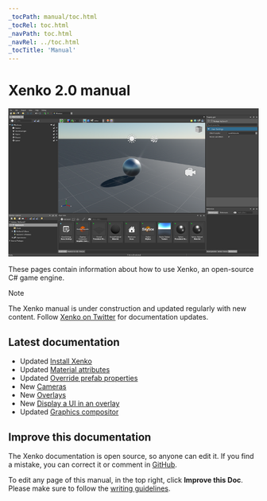 ```yaml
---
_tocPath: manual/toc.html
_tocRel: toc.html
_navPath: toc.html
_navRel: ../toc.html
_tocTitle: 'Manual'
---
```


# Xenko 2.0 manual

![Manual](get-started/media/get-started.jpg)

These pages contain information about how to use Xenko, an open-source C# game engine.

>[!Note]
>The Xenko manual is under construction and updated regularly with new content. Follow [Xenko on Twitter](https://twitter.com/xenko3d?lang=en) for documentation updates.

## Latest documentation

* <span class="label label-doc-highlight">Updated</span> [Install Xenko](get-started/install-xenko.md)
* <span class="label label-doc-highlight">Updated</span> [Material attributes](graphics/materials/material-attributes.md)
* <span class="label label-doc-highlight">Updated</span> [Override prefab properties](game-studio/override-prefab-properties.md)
* <span class="label label-doc-highlight">New</span> [Cameras](graphics/cameras.md)
* <span class="label label-doc-highlight">New</span> [Overlays](virtual-reality/overlays.md)
* <span class="label label-doc-highlight">New</span> [Display a UI in an overlay](virtual-reality/display-a-UI-in-an-overlay.md)
* <span class="label label-doc-highlight">Updated</span> [Graphics compositor](graphics/graphics-compositor/index.md)

## Improve this documentation

The Xenko documentation is open source, so anyone can edit it. If you find a mistake, you can correct it or comment in [GitHub](https://github.com/SiliconStudio/xenko-docs).

To edit any page of this manual, in the top right, click **Improve this Doc**. Please make sure to follow the [writing guidelines](https://github.com/SiliconStudio/xenko-docs/blob/master-2.0/GUIDELINES.md).